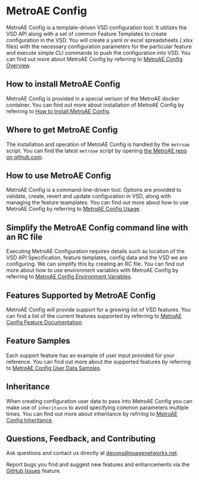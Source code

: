 # MetroAE Config

MetroAE Config is a template-driven VSD configuration tool. It utilizes the VSD API along with a set of common Feature Templates to create configuration in the VSD. You will create a yaml or excel spreadsheets (.xlsx files) with the necessary configuration parameters for the particular feature and execute simple CLI commands to push the configuration into VSD. You can find out more about MetroAE Config by referring to [MetroAE Config Overview](CONFIG_OVERVIEW.md).

## How to install MetroAE Config

MetroAE Config is provided in a special verison of the MetroAE docker container. You can find out more about installation of MetroAE Config by referring to [How to Install MetroAE Config](CONFIG_INSTALLATION.md).  

## Where to get MetroAE Config

The installation and operation of MetroAE Config is handled by the `metroae` script. You can find the latest `metroae` script by opening [the MetroAE repo on github.com](https://raw.githubusercontent.com/nuagenetworks/nuage-metroae/master/metroae).  

## How to use MetroAE Config

MetroAE Config is a command-line-driven tool. Options are provided to validate, create, revert and update configuration in VSD, along with managing the feature teamplates. You can find out more about how to use MetroAE Config by referring to [MetroAE Config Usage](CONFIG_USAGE.md).

## Simplify the MetroAE Config command line with an RC file

Executing MetroAE Configuration requires details such as location of the VSD API Specification, feature templates, config data and the VSD we are configuring. We can simplify this by creating an RC file. You can find out more about how to use environment variables with MetroAE Config by referring to [MetroAE Config Environment Variables](CONFIG_ENV_VARIABLES.md).  

## Features Supported by MetroAE Config

MetroAE Config will provide support for a growing list of VSD features. You can find a list of the current features supported by referring to [MetroAE Config Feature Documentation](../standard-templates/documentation/README.md).

## Feature Samples

Each support feature has an example of user input provided for your reference. You can find out more about the supported features by referring to [MetroAE Config User Data Samples](../standard-templates/examples).

## Inheritance

When creating configuration user data to pass into MetroAE Config you can make use of `inheritance` to avoid specifying common parameters multiple times. You can find out more about inheritance by refrring to [MetroAE Config Inheritance](CONFIG_INHERITANCE.md).

## Questions, Feedback, and Contributing

Ask questions and contact us directly at [devops@nuagenetworks.net](mailto:devops@nuagenetworks.net "send email to nuage-metro project").

Report bugs you find and suggest new features and enhancements via the [GitHub Issues](https://github.com/nuagenetworks/nuage-metroae/issues "nuage-metroae issues") feature.
